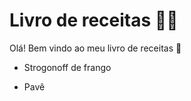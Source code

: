 # Livro de receitas :man_cook:

Olá! Bem vindo ao meu livro de receitas :wave:

* Strogonoff de frango

*  Pavê

